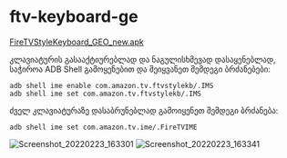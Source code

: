 # ftv-keyboard-ge

<a href="https://github.com/oig123/ftv-style-keyboard-ge/releases/download/untagged-83295727428602e0223f/FireTVStyleKeyboard_GEO_new.apk">FireTVStyleKeyboard_GEO_new.apk</a>

კლავიატურის გასააქტიურებლად და ნაგულისხმევად დასაყენებლად, საჭიროა ADB Shell
გამოყენებით და შეიყვანეთ შემდეგი ბრძანებები:
```
adb shell ime enable com.amazon.tv.ftvstylekb/.IMS
adb shell ime set com.amazon.tv.ftvstylekb/.IMS
```
ძველ კლავიატურაზე დასაბრუნებლად გამოიყენეთ შემდეგი ბრძანება:
```
adb shell ime set com.amazon.tv.ime/.FireTVIME

```


![Screenshot_20220223_163301](https://user-images.githubusercontent.com/60227831/155320772-4954b4f3-ae62-424a-833a-fde6decf655e.png)
![Screenshot_20220223_163341](https://user-images.githubusercontent.com/60227831/155320785-284b83e7-0591-467d-94ec-efee29e23d87.png)

